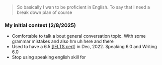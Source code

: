 > So basically I wan to be proficient in English.
> To say that I need a break down plan of course

### My initial context (2/8/2025)
- Comfortable to talk a bout general conversation topic. With some grammar mistakes and also hm uh here and there
- Used to have a 6.5 [[IELTS cert]](Academic) in Dec, 2022. Speaking 6.0 and Writing 6.0
- Stop using speaking english skill for 